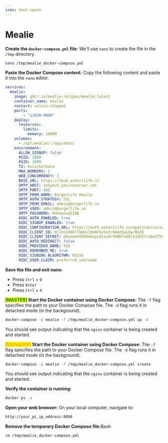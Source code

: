 ```yaml
---
icon: bowl-spoon
---
```


# Mealie

**Create the `docker-compose.yml` file:** We'll use `nano` to create the file in the `/tmp` directory.

```bash
nano /tmp/mealie_docker-compose.yml
```

**Paste the Docker Compose content:** Copy the following content and paste it into the `nano` editor.

```yaml
services:
  mealie:
    image: ghcr.io/mealie-recipes/mealie:latest
    container_name: mealie
    restart: unless-stopped
    ports:
        - "11020:9000"
    deploy:
      resources:
        limits:
          memory: 1000M
    volumes:
      - /opt/mealie/:/app/data/
    environment:
      ALLOW_SIGNUP: false
      PUID: 1000
      PGID: 1000
      TZ: Asia/Kolkata
      MAX_WORKERS: 1
      WEB_CONCURRENCY: 1
      BASE_URL: https://food.asherslife.in
      SMTP_HOST: smtpout.secureserver.net
      SMTP_PORT: 465
      SMTP_FROM_NAME: BurgerLife Mealie
      SMTP_AUTH_STRATEGY: SSL
      SMTP_FROM_EMAIL: admin@burgerlife.in
      SMTP_USER: admin@burgerlife.in
      SMTP_PASSWORD: RahSwas@2206
      OIDC_AUTH_ENABLED: true
      OIDC_SIGNUP_ENABLED: true
      OIDC_CONFIGURATION_URL: https://auth.asherslife.in/application/o/mealie/.well-known/openid-configuration
      OIDC_CLIENT_ID: NllUJx9ADlTUWJv19mNT6vGu5r6AA6SpLGwrBgTE
      OIDC_CLIENT_SECRET: mUunmwH25KHwSzyLOtes0rkHQM7uH8lh1UHItroGu27hyEKl5UgU13M7VrMR570x0BYjtuke9ZGXZQ3NteAT5B3S3nCO7P2JDpGLml05MEP1jr3FTOK8I6OUFfMF7Cfp
      OIDC_AUTO_REDIRECT: false
      OIDC_PROVIDER_NAME: SSO
      OIDC_REMEMBER_ME: true
      OIDC_SIGNING_ALGORITHM: RS256
      OIDC_USER_CLAIM: preferred_username
```

**Save the file and exit nano:**

* Press `Ctrl` + `O`
* Press `Enter`
* Press `Ctrl` + `X`&#x20;

<mark style="color:green;">**\[MASTER]**</mark>**&#x20;Start the Docker container using Docker Compose:** The `-f` flag specifies the path to your Docker Compose file. The `-d` flag runs it in detached mode (in the background).

```bash
docker-compose -p mealie -f /tmp/mealie_docker-compose.yml up -d
```

You should see output indicating that the `nginx` container is being created and started.

<mark style="color:orange;">**\[MANAGER]**</mark>**&#x20;Start the Docker container using Docker Compose:** The `-f` flag specifies the path to your Docker Compose file. The `-d` flag runs it in detached mode (in the background).

```bash
docker-compose -p mealie -f /tmp/mealie_docker-compose.yml create
```

You should see output indicating that the `nginx` container is being created and started.

**Verify the container is running:**

```bash
docker ps -a
```

**Open your web browser:** On your local computer, navigate to:

```bash
http://your_pi_ip_address:8096
```

**Remove the temporary Docker Compose file:**&#x42;ash

```bash
rm /tmp/mealie_docker-compose.yml
```
